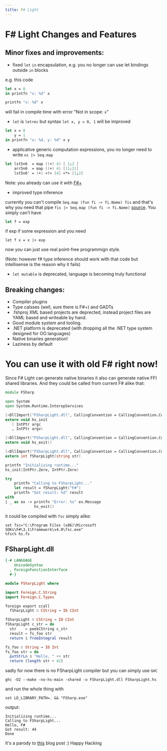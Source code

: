 ```yaml
---
title: F# Light
---
```


F# Light Changes and Features
=============================

Minor fixes and improvements:
-----------------------------

 - fixed `let` `in` encapsulation, e.g. you no longer can use let bindings outside `in` blocks
 
e.g. this code

``` fsharp
let x = 0
in printfn "x: %d" x

printfn "x: %d" x
```

will fail in compile time with error "Not in scope: `x`"
 
 - `let` is `letrec` but syntax `let x, y = 0, 1` will be improved

``` fsharp
let x = 0
    y = 1
in printfn "x: %d, y: %d" x y
```

 -  applicative generic computation expressions, you no longer need to write `xs |> Seq.map`

``` fsharp
let lst5n6  = map ((+) 4) [ 1;2 ]
    arr5n6  = map ((+) 4) [|1;2|]
    lst5n6' = (+) <!> [4] <*> [1;2]
```

Note: you already can use it with [F#+](https://github.com/gmpl/FSharpPlus/tree/master/FSharpPlus/Samples)

 - improved type inference
 
currently you can't compile `Seq.map (fun fi -> fi.Name) fis` and that's why you need that pipe `fis |> Seq.map (fun fi -> fi.Name)` [source](http://stackoverflow.com/questions/844733/why-cant-fs-type-inference-handle-this).
You simply can't have

``` fsharp
let f = exp
```

if exp if some expression and you need

```
let f x = x |> exp
```

now you can just use real point-free programmign style.

(Note: however f# type inference should work with that code but intellisense is the reason why it fails)

 - `let mutable` is deprecated, language is becoming truly functional

Breaking changes:
-----------------

 - Compiler plugins
 - Type calsses (well, sure there is F#+) and GADTs
 - .fshproj XML based projects are deprected, instead project files are YAML based and writeable by hand.
 - Good module system and tooling.
 - .NET platform is deprecated (with dropping all the .NET type system designed for OO languages)
 - Native binaries generation!
 - Laziness by default

You can use it with old F# right now!
=====================================

Since F# Light can generate native binaries it also can generate native FFI shared libraries. And they could be called from current F# alike that:

``` fsharp
module FSharp

open System
open System.Runtime.InteropServices

[<DllImport("FSharpLight.dll", CallingConvention = CallingConvention.Cdecl)>]
extern void hs_init
   ( IntPtr argc
   , IntPtr argv)

[<DllImport("FSharpLight.dll", CallingConvention = CallingConvention.Cdecl)>]
extern void hs_exit()

[<DllImport("FSharpLight.dll", CallingConvention = CallingConvention.Cdecl)>]
extern int fSharpLight(string str)

printfn "Initializing runtime..."
hs_init(IntPtr.Zero, IntPtr.Zero)

try
    printfn "Calling to FSharpLight..."
    let result = fSharpLight("F#")
    printfn "Got result: %d" result
with
| _ as ex -> printfn "Error: %s" ex.Message
             hs_exit()
```

it could be compiled with `fsc` simply alike:

``` shell
set fsc="C:\Program Files (x86)\Microsoft SDKs\F#\3.1\Framework\v4.0\fsc.exe"
%fsc% hs.fs
```

FSharpLight.dll
--------------

``` haskell
{-# LANGUAGE
    UnicodeSyntax
  , ForeignFunctionInterface
  #-}

module FSharpLight where

import Foreign.C.String
import Foreign.C.Types

foreign export ccall
  fSharpLight ∷ CString → IO CInt

fSharpLight ∷ CString → IO CInt
fSharpLight c_str = do
  str    ← peekCString c_str
  result ← fs_foo str
  return $ fromIntegral result

fs_foo ∷ String → IO Int
fs_foo str = do
  putStrLn $ "Hello, " ++ str
  return (length str + 42)
```

sadly for now there is no FSharpLight compiler but you can simply use `GHC`

``` shell
ghc -O2 --make -no-hs-main -shared -o FSharpLight.dll FSharpLight.hs
```

and run the whole thing with

``` shell
set LD_LIBRARY_PATH=. && "FSharp.exe"
```

output:

``` shell
Initializing runtime...
Calling to FSharpLight...
Hello, F#
Got result: 44
Done
```

It's a parody to [this](http://fsharpforfunandprofit.com/csharp-light/) blog post :) Happy Hacking

